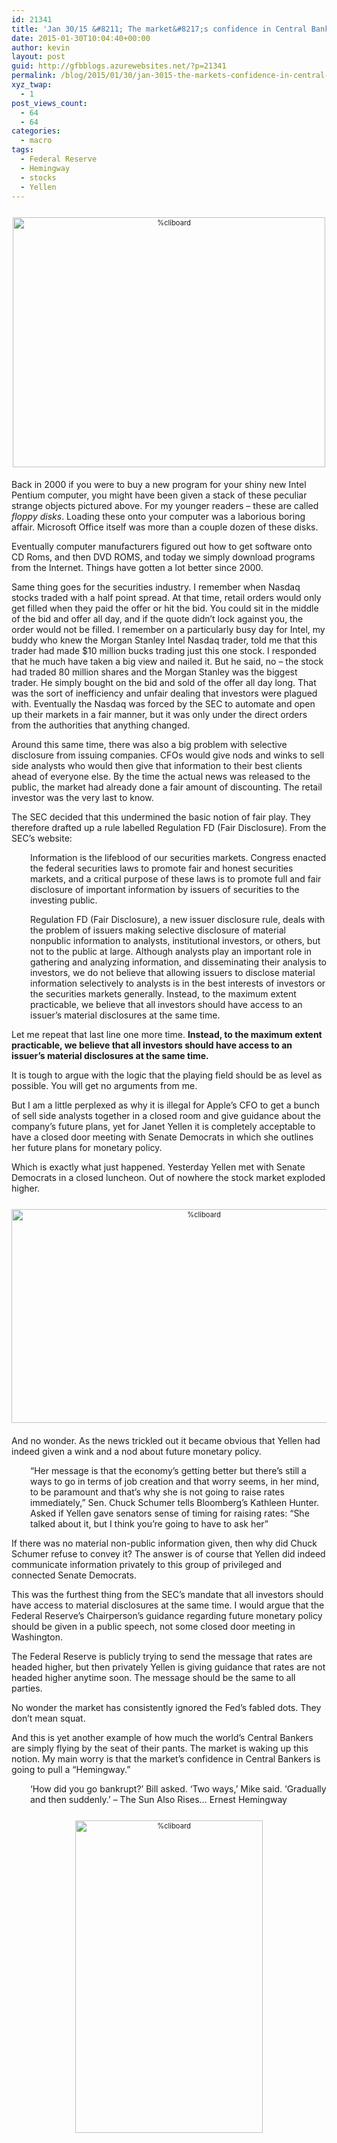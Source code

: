 ```yaml
---
id: 21341
title: 'Jan 30/15 &#8211; The market&#8217;s confidence in Central Bankers is going to pull a &#8220;Hemingway&#8221;'
date: 2015-01-30T10:04:40+00:00
author: kevin
layout: post
guid: http://gfbblogs.azurewebsites.net/?p=21341
permalink: /blog/2015/01/30/jan-3015-the-markets-confidence-in-central-bankers-is-going-to-pull-a-hemingway/
xyz_twap:
  - 1
post_views_count:
  - 64
  - 64
categories:
  - macro
tags:
  - Federal Reserve
  - Hemingway
  - stocks
  - Yellen
---
```

<div style="width: image width px; font-size: 80%; text-align: center;">
  <a href="http://themacrotourist.com/pictures/Azure/FloppyDiskJan3015.png"><img class="size-full wp-image-14271" style="padding-top: 1.0em;padding-bottom: 0.5em;" alt="%cliboard" src="http://themacrotourist.com/pictures/Azure/FloppyDiskJan3015.png" width="500" height="400" /></a>
</div>

Back in 2000 if you were to buy a new program for your shiny new Intel Pentium computer, you might have been given a stack of these peculiar strange objects pictured above. For my younger readers &#8211; these are called _floppy disks_. Loading these onto your computer was a laborious boring affair. Microsoft Office itself was more than a couple dozen of these disks. 

Eventually computer manufacturers figured out how to get software onto CD Roms, and then DVD ROMS, and today we simply download programs from the Internet. Things have gotten a lot better since 2000.

Same thing goes for the securities industry. I remember when Nasdaq stocks traded with a half point spread. At that time, retail orders would only get filled when they paid the offer or hit the bid. You could sit in the middle of the bid and offer all day, and if the quote didn&#8217;t lock against you, the order would not be filled. I remember on a particularly busy day for Intel, my buddy who knew the Morgan Stanley Intel Nasdaq trader, told me that this trader had made $10 million bucks trading just this one stock. I responded that he much have taken a big view and nailed it. But he said, no &#8211; the stock had traded 80 million shares and the Morgan Stanley was the biggest trader. He simply bought on the bid and sold of the offer all day long. That was the sort of inefficiency and unfair dealing that investors were plagued with. Eventually the Nasdaq was forced by the SEC to automate and open up their markets in a fair manner, but it was only under the direct orders from the authorities that anything changed.

Around this same time, there was also a big problem with selective disclosure from issuing companies. CFOs would give nods and winks to sell side analysts who would then give that information to their best clients ahead of everyone else. By the time the actual news was released to the public, the market had already done a fair amount of discounting. The retail investor was the very last to know. 

The SEC decided that this undermined the basic notion of fair play. They therefore drafted up a rule labelled Regulation FD (Fair Disclosure). From the SEC&#8217;s website:

<p style="padding-left: 30px;">
  Information is the lifeblood of our securities markets. Congress enacted the federal securities laws to promote fair and honest securities markets, and a critical purpose of these laws is to promote full and fair disclosure of important information by issuers of securities to the investing public.
</p>

<p style="padding-left: 30px;">
  Regulation FD (Fair Disclosure), a new issuer disclosure rule, deals with the problem of issuers making selective disclosure of material nonpublic information to analysts, institutional investors, or others, but not to the public at large. Although analysts play an important role in gathering and analyzing information, and disseminating their analysis to investors, we do not believe that allowing issuers to disclose material information selectively to analysts is in the best interests of investors or the securities markets generally. Instead, to the maximum extent practicable, we believe that all investors should have access to an issuer&#8217;s material disclosures at the same time.
</p>

Let me repeat that last line one more time. **Instead, to the maximum extent practicable, we believe that all investors should have access to an issuer&#8217;s material disclosures at the same time.**

It is tough to argue with the logic that the playing field should be as level as possible. You will get no arguments from me.

But I am a little perplexed as why it is illegal for Apple&#8217;s CFO to get a bunch of sell side analysts together in a closed room and give guidance about the company&#8217;s future plans, yet for Janet Yellen it is completely acceptable to have a closed door meeting with Senate Democrats in which she outlines her future plans for monetary policy.

Which is exactly what just happened. Yesterday Yellen met with Senate Democrats in a closed luncheon. Out of nowhere the stock market exploded higher. 

<div style="width: image width px; font-size: 80%; text-align: center;">
  <a href="http://themacrotourist.com/pictures/Azure/SPXJan3015.png"><img class="size-full wp-image-14271" style="padding-top: 1.0em;padding-bottom: 0.5em;" alt="%cliboard" src="http://themacrotourist.com/pictures/Azure/SPXJan3015.png" width="600" height="342" /></a>
</div>

And no wonder. As the news trickled out it became obvious that Yellen had indeed given a wink and a nod about future monetary policy.

<p style="padding-left: 30px;">
  “Her message is that the economy’s getting better but there’s still a ways to go in terms of job creation and that worry seems, in her mind, to be paramount and that’s why she is not going to raise rates immediately,” Sen. Chuck Schumer tells Bloomberg’s Kathleen Hunter. Asked if Yellen gave senators sense of timing for raising rates: “She talked about it, but I think you’re going to have to ask her”
</p>

If there was no material non-public information given, then why did Chuck Schumer refuse to convey it? The answer is of course that Yellen did indeed communicate information privately to this group of privileged and connected Senate Democrats. 

This was the furthest thing from the SEC&#8217;s mandate that all investors should have access to material disclosures at the same time. I would argue that the Federal Reserve&#8217;s Chairperson&#8217;s guidance regarding future monetary policy should be given in a public speech, not some closed door meeting in Washington.

The Federal Reserve is publicly trying to send the message that rates are headed higher, but then privately Yellen is giving guidance that rates are not headed higher anytime soon. The message should be the same to all parties. 

No wonder the market has consistently ignored the Fed&#8217;s fabled dots. They don&#8217;t mean squat. 

And this is yet another example of how much the world&#8217;s Central Bankers are simply flying by the seat of their pants. The market is waking up this notion. My main worry is that the market&#8217;s confidence in Central Bankers is going to pull a &#8220;Hemingway.&#8221;

<p style="padding-left: 30px;">
  &#8216;How did you go bankrupt?&#8217; Bill asked. &#8216;Two ways,&#8217; Mike said. &#8216;Gradually and then suddenly.&#8217; &#8211; The Sun Also Rises&#8230; Ernest Hemingway
</p>

<div style="width: image width px; font-size: 80%; text-align: center;">
  <a href="http://themacrotourist.com/pictures/Azure/HemingwayJan3015.png"><img class="size-full wp-image-14271" style="padding-top: 1.0em;padding-bottom: 0.5em;" alt="%cliboard" src="http://themacrotourist.com/pictures/Azure/HemingwayJan3015.png" width="300" height="500" /></a>
</div>